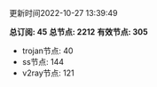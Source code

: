 更新时间2022-10-27 13:39:49

**总订阅: 45**
**总节点: 2212**
**有效节点: 305**
- trojan节点: 40
- ss节点: 144
- v2ray节点: 121
